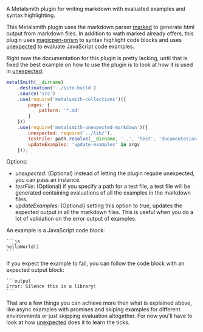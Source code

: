 A Metalsmith plugin for writing markdown with evaluated examples and
syntax highlighting.

This Metalsmith plugin uses the markdown parser
[marked](https://github.com/chjj/marked) to generate html output from
markdown files. In addition to wath marked already offers, this plugin
uses [magicpen-prism](https://github.com/unexpectedjs/magicpen-prism)
to syntax highlight code blocks and uses
[unexpected](http://unexpectedjs.github.io/) to evaluate JavaScript
code examples.

Right now the documentation for this plugin is pretty lacking, until
that is fixed the best example on how to use the plugin is to look at
how it is used in
[unexpected](https://github.com/unexpectedjs/unexpected/tree/master/site).

```js
metalSmith(__dirname)
    .destination('../site-build')
    .source('src')
    .use(require('metalsmith-collections')({
        pages: {
            pattern: '*.md'
        }
    }))
    .use(require('metalsmith-unexpected-markdown')({
        unexpected: require('../lib/'),
        testFile: path.resolve(__dirname, '..', 'test', 'documentation.spec.js'),
        updateExamples: 'update-examples' in argv
    }));
```

Options:

* _unexpected_: (Optional) instead of letting the plugin require
  unexpected, you can pass an instance.
* _testFile_: (Optional) if you specify a path for a test file, a test
  file will be generated containing evaluations of all the examples in
  the markdown files.
* _updateExamples_: (Optional) setting this option to true, updates
  the expected output in all the markdown files. This is useful when
  you do a lot of validation on the error output of examples.

An example is a JavaScript code block:

    ```js
    helloWorld()
    ```

If you expect the example to fail, you can follow the code block with
an expected output block:

    ```output
    Error: Silence this is a library!
    ```

That are a few things you can achieve more then what is explained
above, like async examples with promises and skiping examples for
different environments or just skipping evaluation altogether. For now
you'll have to look at how
[unexpected](https://github.com/unexpectedjs/unexpected/tree/master/site)
does it to learn the ticks.
